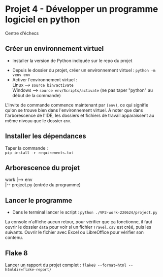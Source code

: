 
# Projet 4 - Développer un programme logiciel en python 
Centre d'échecs 


## Créer un environnement virtuel 

*  Installer la version de Python indiquée sur le repo du projet     
<!-- *  Copier le dossier téléchargé et extrait   -->
*  Depuis le dossier du projet, créer un environnement virtuel : `python -m venv env`     
*  Activer l'environnement virtuel :      
Linux --> `source bin/activate`        
Windows --> `source env/Scripts/activate` (ne pas taper "python" au début de la commande)     
     
L'invite de commande commence maintenant par `(env)`, ce qui signifie qu'on se trouve bien dans l'environnement virtuel. 
A noter que dans l'arborescence de l'IDE, les dossiers et fichiers de travail apparaissent au même niveau que le dossier `env`.     
     
     
## Installer les dépendances 
Taper la commande :     
`pip install -r requirements.txt` 


## Arborescence du projet 

work 
 |--> env  
 |-- project.py (entrée du programme) 


## Lancer le programme 

*  Dans le terminal lancer le script : 
`python ./VP2-work-220624/project.py` 

La console n'affiche aucun retour, pour vérifier que ça fonctionne, il faut ouvrir le dossier `data` pour voir si un fichier `Travel.csv` est créé, puis les suivants. Ouvrir le fichier avec Excel ou LibreOffice pour vérifier son contenu. 



## Flake 8 

Lancer un rapport du projet complet : 
`flake8 --format=html --htmldir=flake-report/` 



